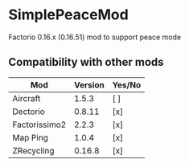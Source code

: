 # SimplePeaceMod
Factorio 0.16.x (0.16.51) mod to support peace mode

## Compatibility with other mods

 Mod            | Version   | Yes/No
 --------       | -------   | ---
 Aircraft       | 1.5.3     | [ ]
 Dectorio       | 0.8.11    | [x]
 Factorissimo2  | 2.2.3     | [x]
 Map Ping       | 1.0.4     | [x]
 ZRecycling     | 0.16.8    | [x]
